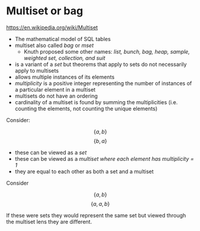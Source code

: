 # Multiset or bag

https://en.wikipedia.org/wiki/Multiset

* The mathematical model of SQL tables
* multiset also called _bag_ or _mset_
    * Knuth proposed some other names: _list, bunch, bag, heap, sample, weighted set, collection, and suit_
* is a variant of a _set_ but theorems that apply to sets do not necessarily apply to multisets
* allows multiple instances of its elements
* _multiplicity_ is a positive integer representing the number of instances of a particular element in a multiset
* multisets do not have an ordering
* cardinality of a multiset is found by summing the multiplicities (i.e. counting the elements, not counting the unique elements)

Consider:

$$\{a, b\}$$
$$\{b, a\}$$

* these can be viewed as a _set_
* these can be viewed as a _multiset where each element has multiplicity = 1_
* they are equal to each other as both a set and a multiset


Consider

$$\{a, b\}$$
$$\{a, a, b\}$$

If these were sets they would represent the same set but viewed through the multiset lens they are different.